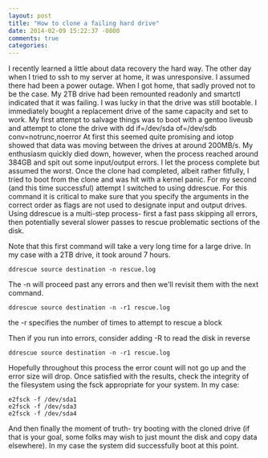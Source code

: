 ```yaml
---
layout: post
title: "How to clone a failing hard drive"
date: 2014-02-09 15:22:37 -0800
comments: true
categories: 
---
```

I recently learned a little about data recovery the hard way. The other day when I tried to ssh to my server at home, it was unresponsive. I assumed there had been a power outage. When I got home, that sadly proved not to be the case. My 2TB drive had been remounted readonly and smartctl indicated that it was failing. I was lucky in that the drive was still bootable. I immediately bought a replacement drive of the same capacity and set to work. My first attempt to salvage things was to boot with a gentoo liveusb and attempt to clone the drive with dd if=/dev/sda of=/dev/sdb conv=notrunc,noerror  At first this seemed quite promising and iotop showed that data was moving between the drives at around 200MB/s. My enthusiasm quickly died down, however, when the process reached around 384GB and spit out some input/output errors. I let the process complete but assumed the worst. Once the clone had completed, albeit rather fitfully, I tried to boot from the clone and was hit with a kernel panic. For my second (and this time successful) attempt I switched to using ddrescue. For this command it is critical to make sure that you specify the arguments in the correct order as flags are not used to designate input and output drives. Using ddrescue is a multi-step process- first a fast pass skipping all errors, then potentially several slower passes to rescue problematic sections of the disk. 

Note that this first command will take a very long time for a large drive. In my case with a 2TB drive, it took around 7 hours.
```
ddrescue source destination -n rescue.log
```
The -n will proceed past any errors and then we'll revisit them with the next command.

```
ddrescue source destination -n -r1 rescue.log
```
the -r specifies the number of times to attempt to rescue a block

Then if you run into errors, consider adding -R to read the disk in reverse
```
ddrescue source destination -n -r1 rescue.log
```

Hopefully throughout this process the error count will not go up and the error size will drop. Once satisfied with the results, check the integrity of the filesystem using the fsck appropriate for your system. In my case:

```
e2fsck -f /dev/sda1
e2fsck -f /dev/sda3
e2fsck -f /dev/sda4
```

And then finally the moment of truth- try booting with the cloned drive (if that is your goal, some folks may wish to just mount the disk and copy data elsewhere). In my case the system did successfully boot at this point.
